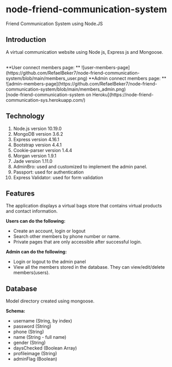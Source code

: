 # node-friend-communication-system
Friend Communication System using Node.JS

Introduction
---
A virtual communication website using Node js, Express js and Mongoose. <br />

<br />
**User connect members page: **
![user-members-page](https://github.com/RefaelBeker7/node-friend-communication-system/blob/main/members_user.png)
**Admin connect members page: **
![admin-members-page](https://github.com/RefaelBeker7/node-friend-communication-system/blob/main/members_admin.png)
<br />
[node-friend-communication-system on Heroku](https://node-friend-communication-sys.herokuapp.com/)


Technology
---
1. Node.js version 10.19.0
2. MongoDB version 3.6.2
3. Express version 4.16.1
4. Bootstrap version 4.4.1
5. Cookie-parser version 1.4.4
6. Morgan version 1.9.1
7. Jade version 1.11.0
8. AdminBro: used and customized to implement the admin panel.
9. Passport: used for authentication
10. Express Validator: used for form validation


Features
---
The application displays a virtual bags store that contains virtual products and contact information.<br />

**Users can do the following:**

- Create an account, login or logout
- Search other members by phone number or name.
- Private pages that are only accessible after successful login.

**Admin can do the following:**

- Login or logout to the admin panel
- View all the members stored in the database. They can view/edit/delete members(users).

Database
---
Model directory created using mongoose.<br />

**Schema:**
- username (String, by index)
- password (String)
- phone (String)
- name (String - full name)
- gender (String)
- daysChecked (Boolean Array)
- profileimage (String)
- adminFlag (Boolean)







